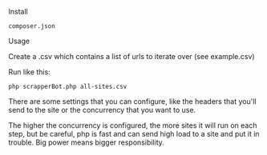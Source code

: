 
Install

```composer.json```

Usage

Create a .csv which contains a list of urls to iterate over (see example.csv)

Run like this:

```php scrapperBot.php all-sites.csv```

There are some settings that you can configure, like the headers that you'll send to the site or the concurrency that you want to use.

The higher the concurrency is configured, the more sites it will run on each step, but be careful, php is fast and can send high load to a site and put it in trouble. Big power means bigger responsibility.
